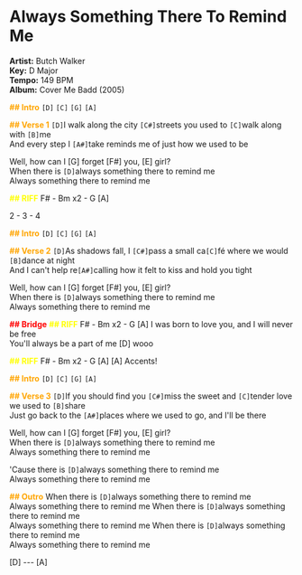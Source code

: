  # Always Something There To Remind Me

**Artist:** Butch Walker  
**Key:** D Major  
**Tempo:** 149 BPM  
**Album:** Cover Me Badd (2005)

<span style="color: orange; font-weight: bold;">## Intro</span>
`[D]` `[C]` `[G]` `[A]`

<span style="color: orange; font-weight: bold;">## Verse 1</span>
`[D]`I walk along the city `[C#]`streets you used to `[C]`walk along with `[B]`me  
And every step I `[A#]`take reminds me of just how we used to be

Well, how can I [G] forget [F#] you, [E] girl?  
When there is `[D]`always something there to remind me  
Always something there to remind me

<span style="color: yellow; font-weight: bold;">## RIFF</span>
F# - Bm x2 - G [A]

2 - 3 - 4

<span style="color: orange; font-weight: bold;">## Intro</span>
`[D]` `[C]` `[G]` `[A]`

<span style="color: orange; font-weight: bold;">## Verse 2</span>
`[D]`As shadows fall, I `[C#]`pass a small ca`[C]`fé where we would `[B]`dance at night  
And I can't help re`[A#]`calling how it felt to kiss and hold you tight

Well, how can I [G] forget [F#] you, [E] girl?  
When there is `[D]`always something there to remind me  
Always something there to remind me

<span style="color: red; font-weight: bold;">## Bridge</span>
<span style="color: yellow; font-weight: bold;">## RIFF</span>
F# - Bm x2 - G [A]
I was born to love you, and I will never be free  
You'll always be a part of me [D] wooo 

<span style="color: yellow; font-weight: bold;">## RIFF</span>
F# - Bm x2 - G [A] [A]  Accents!

<span style="color: orange; font-weight: bold;">## Intro</span>
`[D]` `[C]` `[G]` `[A]`

<span style="color: orange; font-weight: bold;">## Verse 3</span>
`[D]`If you should find you `[C#]`miss the sweet and `[C]`tender love we used to `[B]`share  
Just go back to the `[A#]`places where we used to go, and I'll be there

Well, how can I [G] forget [F#] you, [E] girl?  
When there is `[D]`always something there to remind me  
Always something there to remind me

'Cause there is `[D]`always something there to remind me  
Always something there to remind me

<span style="color: orange; font-weight: bold;">## Outro</span>
When there is `[D]`always something there to remind me  
Always something there to remind me
When there is `[D]`always something there to remind me  
Always something there to remind me
When there is `[D]`always something there to remind me  
Always something there to remind me

[D]  --- [A]
